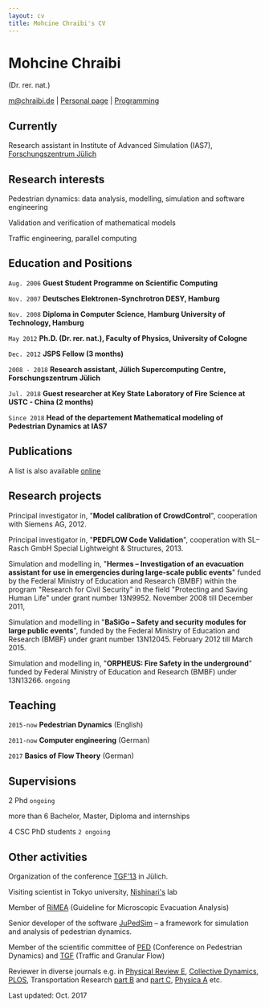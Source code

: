 ```yaml
---
layout: cv
title: Mohcine Chraibi's CV
---
```

# Mohcine Chraibi
(Dr. rer. nat.)

<div id="webaddress">
<a href="mailto:m@chraibi.de">m@chraibi.de</a>
| <a href="http://www.chraibi.de">Personal page</a>
| <a href="https://github.com/chraibi">Programming</a>
</div>


## Currently

Research assistant in Institute of Advanced Simulation (IAS7), [Forschungszentrum Jülich](http://www.fz-juelich.de/ias/jsc/cst)

## Research interests

Pedestrian dynamics: data analysis, modelling, simulation and software engineering

Validation and verification of mathematical models

Traffic engineering, parallel computing

## Education and Positions

`Aug. 2006`
__Guest Student Programme on Scientific Computing__

`Nov. 2007`
__Deutsches Elektronen-Synchrotron DESY, Hamburg__

`Nov. 2008`
__Diploma in Computer Science, Hamburg University of Technology, Hamburg__

`May 2012`
__Ph.D. (Dr. rer. nat.), Faculty of Physics, University of Cologne__

`Dec. 2012`
__JSPS Fellow (3 months)__

`2008 - 2018`
__Research assistant, Jülich Supercomputing Centre, Forschungszentrum Jülich__

`Jul. 2018`
__Guest researcher at Key State Laboratory of Fire Science at USTC - China (2 months)__

`Since 2018`
__Head of the departement Mathematical modeling of Pedestrian Dynamics at IAS7__

<!-- ## Awards -->

<!-- `2012` -->
<!-- President, *Royal Society*, London, UK -->



## Publications

A list is also available [online](http://www.fz-juelich.de/ias/jsc/EN/AboutUs/Staff/personalItems/chraibi_m-publications.html;nn=362224)

## Research projects

Principal investigator in, "__Model calibration of CrowdControl__", cooperation with Siemens AG, 2012.

Principal investigator in, "__PEDFLOW Code Validation__", cooperation with SL–Rasch GmbH Special Lightweight & Structures, 2013.

Simulation and modelling in, "__Hermes – Investigation of an evacuation assistant for use in emergencies
  during large-scale public events__" funded by the Federal Ministry of Education and Research (BMBF)
   within the program "Research for Civil Security" in the field "Protecting and Saving Human Life" under grant number
   13N9952. November 2008 till December 2011,

Simulation and modelling in "__BaSiGo – Safety and security modules for large public events__",
  funded by the Federal Ministry of Education and Research (BMBF) under grant number 13N12045. February 2012 till March 2015.

Simulation and modelling in, "__ORPHEUS: Fire Safety in the underground__"
  funded by Federal Ministry of Education and Research (BMBF) under 13N13266. `ongoing`

<!-- Active organizer and supervisor of PhD and master students within the project "Palestinian-German Science Bridge". funded by the Federal Ministry of Education and Research (BMBF). `ongoing` -->

## Teaching

`2015-now`
__Pedestrian Dynamics__ (English)

`2011-now`
__Computer engineering__ (German)

`2017`
__Basics of Flow Theory__ (German)

## Supervisions

2 Phd `ongoing`

more than 6 Bachelor, Master, Diploma and internships

4 CSC PhD students `2 ongoing`

## Other activities

Organization of the conference [TGF’13](http://tgf13.de) in Jülich.

Visiting scientist in Tokyo university, [Nishinari's](http://www.rcast.u-tokyo.ac.jp/research/people/staff-nishinari_katsuhiro_en.html) lab

Member of [RiMEA](http://rimea.de) (Guideline for Microscopic Evacuation Analysis)

Senior developer of the software [JuPedSim](http://jupedsim.org) – a framework for simulation and analysis of pedestrian dynamics.

Member of the scientific committee of [PED](http://ped2016.ustc.edu.cn/dct/page/65542) (Conference on Pedestrian Dynamics) and [TGF](https://tgf17.gwu.edu/organization/international-scientific-committee/) (Traffic and Granular Flow)

Reviewer in diverse journals e.g. in [Physical Review E](https://journals.aps.org/pre/), [Collective Dynamics](http://collective-dynamics.eu), [PLOS](http://journals.plos.org), Transportation Research [part B](https://www.journals.elsevier.com/transportation-research-part-b-methodological/) and [part C](https://www.journals.elsevier.com/transportation-research-part-c-emerging-technologies/), [Physica A](https://www.journals.elsevier.com/physica-a-statistical-mechanics-and-its-applications/) etc.



<div id="webaddress" align="left">
Last updated: Oct. 2017
</div>
